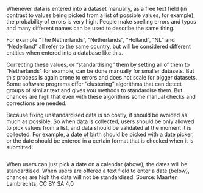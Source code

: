 Whenever data is entered into a dataset manually, as a free text field (in contrast to values being picked from a list of possible values, for example), the probability of errors is very high. People make spelling errors and typos and many different names can be used to describe the same thing.

For example “The Netherlands”, “Netherlands”, “Holland”, “NL” and “Nederland” all refer to the same country, but will be considered different entities when entered into a database like this.

Correcting these values, or “standardising” them by setting all of them to “Netherlands” for example, can be done manually for smaller datasets. But this process is again prone to errors and does not scale for bigger datasets. Some software programs offer “clustering” algorithms that can detect groups of similar text and gives you methods to standardise them. But chances are high that even with these algorithms some manual checks and corrections are needed.

Because fixing unstandardised data is so costly, it should be avoided as much as possible. So when data is collected, users should be only allowed to pick values from a list, and data should be validated at the moment it is collected. For example, a date of birth should be picked with a date picker, or the date should be entered in a certain format that is checked when it is submitted.

<p class='center'>
<img src='Pitfalls%20in%20data%20eb8fedacd9fb46a98a3c448baaa69495/datepicker.png' alt='' class='max-600' />
</p>

When users can just pick a date on a calendar (above), the dates will be standardised. When users are offered a text field to enter a date (below), chances are high the data will not be standardised. Source: Maarten Lambrechts, CC BY SA 4,0

<p class='center'>
<img src='Pitfalls%20in%20data%20eb8fedacd9fb46a98a3c448baaa69495/datefield.png' alt='' class='max-600' />
</p>